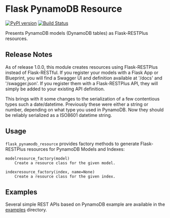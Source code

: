Flask PynamoDB Resource
=======================
[![PyPI version](https://badge.fury.io/py/flask-pynamodb-resource.svg)](https://badge.fury.io/py/flask-pynamodb-resource)
[![Build Status](https://travis-ci.com/brandond/flask-pynamodb-resource.svg?branch=master)](https://travis-ci.com/brandond/flask-pynamodb-resource)

Presents PynamoDB models (DynamoDB tables) as Flask-RESTPlus resources.

Release Notes
-------------

As of release 1.0.0, this module creates resources using Flask-RESTPlus instead of Flask-RESTful. If you register your models with a Flask App or Blueprint,
you will find a Swagger UI and definition available at '/docs' and '/swagger.json'. If you register them with a Flask-RESTPlus API, they will simply be added
to your existing API definition.

This brings with it some changes to the serialization of a few contentious types such a date/datetime. Previously these were
either a string or number, depending on what type you used in PynamoDB. Now they should be reliably serialized as a ISO8601 datetime string.

Usage
-----

`flask_pynamodb_resource` provides factory methods to generate Flask-RESTPlus resources for PynamoDB Models and Indexes:

    modelresource_factory(model)
        Create a resource class for the given model.

    indexresource_factory(index, name=None)
        Create a resource class for the given index.

Examples
-------

Several simple REST APIs based on PynamoDB example are available in the [examples](examples/) directory.
